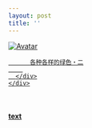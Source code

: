 ```yaml
---
layout: post
title: ''
---
```


<p class="imglist">

<div class="image-container">
  <a href="https://pic3.superbed.cn/item/5debccd7f1f6f81c505612e3.jpg"  data-fancybox="images">
    <img src="https://pic1.superbed.cn/item/5debcd08f1f6f81c50561dc7.jpg" alt="Avatar" class="image" />
    <div class="overlay">
      <div class="text">
        
          各种各样的绿色・二
        
      </div>
    </div>
  </a>
</div>








<a href="https://pic3.superbed.cn/item/5debccd7f1f6f81c505612e5.jpg" data-fancybox="images"><img src="" /></a>
<a href="https://pic3.superbed.cn/item/5debccd7f1f6f81c505612e7.jpg" data-fancybox="images"><img src="" /></a>
<a href="https://pic3.superbed.cn/item/5debccd7f1f6f81c505612ed.jpg" data-fancybox="images"><img src="" /></a>
<a href="https://pic3.superbed.cn/item/5debccd7f1f6f81c505612ef.jpg" data-fancybox="images"><img src="" /></a>
<a href="https://pic3.superbed.cn/item/5debccd7f1f6f81c505612f1.jpg" data-fancybox="images"><img src="" /></a>
<a href="https://pic3.superbed.cn/item/5debccd7f1f6f81c505612f7.jpg" data-fancybox="images"><img src="" /></a>
<a href="https://pic3.superbed.cn/item/5debccd7f1f6f81c505612fa.jpg" data-fancybox="images"><img src="" /></a>
<a href="https://pic3.superbed.cn/item/5debccd7f1f6f81c505612ff.jpg" data-fancybox="images"><img src="" /></a>
<a href="https://pic3.superbed.cn/item/5debccd7f1f6f81c50561301.jpg" data-fancybox="images"><img src="" /></a>
<a href="https://pic3.superbed.cn/item/5debccd7f1f6f81c50561304.jpg" data-fancybox="images"><img src="" /></a>
<a href="https://pic3.superbed.cn/item/5debccd7f1f6f81c50561308.jpg" data-fancybox="images"><img src="" /></a>
<a href="https://pic3.superbed.cn/item/5debccd7f1f6f81c5056130a.jpg" data-fancybox="images"><img src="" /></a>
<a href="https://pic3.superbed.cn/item/5debccd7f1f6f81c5056130d.jpg" data-fancybox="images"><img src="" /></a>
<a href="https://pic3.superbed.cn/item/5debccd7f1f6f81c50561310.jpg" data-fancybox="images"><img src="" /></a>
<a href="https://pic3.superbed.cn/item/5debccd7f1f6f81c50561313.jpg" data-fancybox="images"><img src="" /></a>
<a href="https://pic3.superbed.cn/item/5debccd7f1f6f81c50561315.jpg" data-fancybox="images"><img src="" /></a>
<a href="https://pic3.superbed.cn/item/5debccd7f1f6f81c50561318.jpg" data-fancybox="images"><img src="" /></a>
<a href="https://pic3.superbed.cn/item/5debccd7f1f6f81c5056131a.jpg" data-fancybox="images"><img src="" /></a>
<a href="https://pic3.superbed.cn/item/5debccd7f1f6f81c5056131d.jpg" data-fancybox="images"><img src="" /></a>
<a href="https://pic3.superbed.cn/item/5debccd7f1f6f81c50561320.jpg" data-fancybox="images"><img src="" /></a>
<a href="https://pic3.superbed.cn/item/5debccd7f1f6f81c50561322.jpg" data-fancybox="images"><img src="" /></a>
<a href="https://pic3.superbed.cn/item/5debccd7f1f6f81c50561324.jpg" data-fancybox="images"><img src="" /></a>
<a href="https://pic3.superbed.cn/item/5debccd7f1f6f81c50561326.jpg" data-fancybox="images"><img src="" /></a>
<a href="https://pic3.superbed.cn/item/5debccd7f1f6f81c50561328.jpg" data-fancybox="images"><img src="" /></a>
<a href="https://pic1.superbed.cn/item/5debcd08f1f6f81c50561dc2.jpg" data-fancybox="images"><img src="" /></a>
<a href="https://pic1.superbed.cn/item/5debcd08f1f6f81c50561dc5.jpg" data-fancybox="images"><img src="" /></a>
<a href="https://pic1.superbed.cn/item/5debcd08f1f6f81c50561dc7.jpg" data-fancybox="images"><img src="" /></a>
<a href="https://pic1.superbed.cn/item/5debcd08f1f6f81c50561dc9.jpg" data-fancybox="images"><img src="" /></a>
<a href="https://pic1.superbed.cn/item/5debcd08f1f6f81c50561dce.jpg" data-fancybox="images"><img src="" /></a>
<a href="https://pic1.superbed.cn/item/5debcd08f1f6f81c50561dd4.jpg" data-fancybox="images"><img src="" /></a>
<a href="https://pic1.superbed.cn/item/5debcd08f1f6f81c50561dd6.jpg" data-fancybox="images"><img src="" /></a>
<a href="https://pic1.superbed.cn/item/5debcd08f1f6f81c50561dd8.jpg" data-fancybox="images"><img src="" /></a>
<a href="https://pic1.superbed.cn/item/5debcd08f1f6f81c50561ddd.jpg" data-fancybox="images"><img src="" /></a>
<a href="https://pic1.superbed.cn/item/5debcd08f1f6f81c50561de2.jpg" data-fancybox="images"><img src="" /></a>
<a href="https://pic1.superbed.cn/item/5debcd08f1f6f81c50561de4.jpg" data-fancybox="images"><img src="" /></a>
<a href="https://pic1.superbed.cn/item/5debcd08f1f6f81c50561de6.jpg" data-fancybox="images"><img src="" /></a>
<a href="https://pic1.superbed.cn/item/5debcd08f1f6f81c50561de8.jpg" data-fancybox="images"><img src="" /></a>
<a href="https://pic1.superbed.cn/item/5debcd08f1f6f81c50561dea.jpg" data-fancybox="images"><img src="" /></a>
<a href="https://pic1.superbed.cn/item/5debcd08f1f6f81c50561dee.jpg" data-fancybox="images"><img src="" /></a>
<a href="https://pic1.superbed.cn/item/5debcd08f1f6f81c50561df0.jpg" data-fancybox="images"><img src="" /></a>
<a href="https://pic1.superbed.cn/item/5debcd08f1f6f81c50561df3.jpg" data-fancybox="images"><img src="" /></a>
<a href="https://pic1.superbed.cn/item/5debcd08f1f6f81c50561df5.jpg" data-fancybox="images"><img src="" /></a>
<a href="https://pic1.superbed.cn/item/5debcd08f1f6f81c50561df8.jpg" data-fancybox="images"><img src="" /></a>
<a href="https://pic1.superbed.cn/item/5debcd08f1f6f81c50561dfa.jpg" data-fancybox="images"><img src="" /></a>
<a href="https://pic1.superbed.cn/item/5debcd08f1f6f81c50561dfc.jpg" data-fancybox="images"><img src="" /></a>
<a href="https://pic1.superbed.cn/item/5debcd08f1f6f81c50561dfe.jpg" data-fancybox="images"><img src="" /></a>
<a href="https://pic1.superbed.cn/item/5debcd08f1f6f81c50561e00.jpg" data-fancybox="images"><img src="" /></a>
<a href="https://pic1.superbed.cn/item/5debcd08f1f6f81c50561e03.jpg" data-fancybox="images"><img src="" /></a>
<a href="https://pic1.superbed.cn/item/5debcd08f1f6f81c50561e05.jpg" data-fancybox="images"><img src="" /></a>


</p>


#### [text](https://cxcxcx.cx/works/0004a.html)
